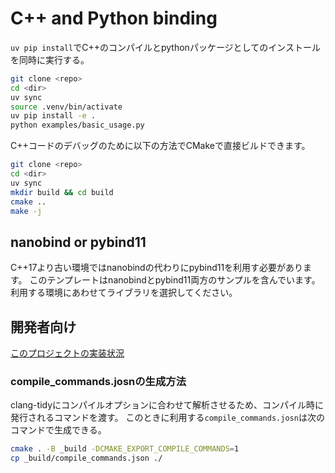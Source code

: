 # C++ and Python binding

`uv pip install`でC++のコンパイルとpythonパッケージとしてのインストールを同時に実行する。

``` sh
git clone <repo>
cd <dir>
uv sync
source .venv/bin/activate
uv pip install -e .
python examples/basic_usage.py
```

C++コードのデバッグのために以下の方法でCMakeで直接ビルドできます。

``` sh
git clone <repo>
cd <dir>
uv sync
mkdir build && cd build
cmake ..
make -j
```

## nanobind or pybind11

C++17より古い環境ではnanobindの代わりにpybind11を利用す必要があります。
このテンプレートはnanobindとpybind11両方のサンプルを含んでいます。
利用する環境にあわせてライブラリを選択してください。

## 開発者向け

[このプロジェクトの実装状況](docs/implementation-status.md)

### compile_commands.josnの生成方法

clang-tidyにコンパイルオプションに合わせて解析させるため、コンパイル時に発行されるコマンドを渡す。
このときに利用する`compile_commands.josn`は次のコマンドで生成できる。

``` sh
cmake . -B _build -DCMAKE_EXPORT_COMPILE_COMMANDS=1
cp _build/compile_commands.json ./
```
